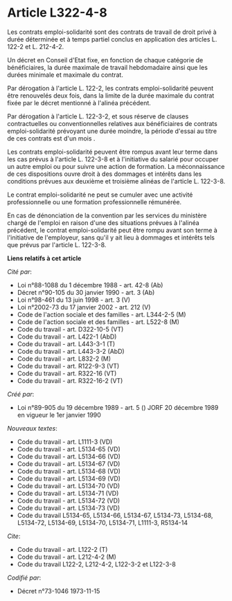 # Article L322-4-8

Les contrats emploi-solidarité sont des contrats de travail de droit privé à durée déterminée et à temps partiel conclus en
application des articles L. 122-2 et L. 212-4-2.

Un décret en Conseil d'Etat fixe, en fonction de chaque catégorie de bénéficiaires, la durée maximale de travail hebdomadaire
ainsi que les durées minimale et maximale du contrat.

Par dérogation à l'article L. 122-2, les contrats emploi-solidarité peuvent être renouvelés deux fois, dans la limite de la
durée maximale du contrat fixée par le décret mentionné à l'alinéa précédent.

Par dérogation à l'article L. 122-3-2, et sous réserve de clauses contractuelles ou conventionnelles relatives aux
bénéficiaires de contrats emploi-solidarité prévoyant une durée moindre, la période d'essai au titre de ces contrats est d'un
mois .

Les contrats emploi-solidarité peuvent être rompus avant leur terme dans les cas prévus à l'article L. 122-3-8 et à
l'initiative du salarié pour occuper un autre emploi ou pour suivre une action de formation. La méconnaissance de ces
dispositions ouvre droit à des dommages et intérêts dans les conditions prévues aux deuxième et troisième alinéas de
l'article L. 122-3-8.

Le contrat emploi-solidarité ne peut se cumuler avec une activité professionnelle ou une formation professionnelle rémunérée.

En cas de dénonciation de la convention par les services du ministère chargé de l'emploi en raison d'une des situations
prévues à l'alinéa précédent, le contrat emploi-solidarité peut être rompu avant son terme à l'initiative de l'employeur,
sans qu'il y ait lieu à dommages et intérêts tels que prévus par l'article L. 122-3-8.

**Liens relatifs à cet article**

_Cité par_:

  - Loi n°88-1088 du 1 décembre 1988 - art. 42-8 (Ab)
  - Décret n°90-105 du 30 janvier 1990 - art. 3 (Ab)
  - Loi n°98-461 du 13 juin 1998 - art. 3 (V)
  - Loi n°2002-73 du 17 janvier 2002 - art. 212 (V)
  - Code de l'action sociale et des familles - art. L344-2-5 (M)
  - Code de l'action sociale et des familles - art. L522-8 (M)
  - Code du travail - art. D322-10-5 (VT)
  - Code du travail - art. L422-1 (AbD)
  - Code du travail - art. L443-3-1 (T)
  - Code du travail - art. L443-3-2 (AbD)
  - Code du travail - art. L832-2 (M)
  - Code du travail - art. R122-9-3 (VT)
  - Code du travail - art. R322-16 (VT)
  - Code du travail - art. R322-16-2 (VT)

_Créé par_:

  - Loi n°89-905 du 19 décembre 1989 - art. 5 () JORF 20 décembre 1989 en vigueur le 1er janvier 1990

_Nouveaux textes_:

  - Code du travail - art. L1111-3 (VD)
  - Code du travail - art. L5134-65 (VD)
  - Code du travail - art. L5134-66 (VD)
  - Code du travail - art. L5134-67 (VD)
  - Code du travail - art. L5134-68 (VD)
  - Code du travail - art. L5134-69 (VD)
  - Code du travail - art. L5134-70 (VD)
  - Code du travail - art. L5134-71 (VD)
  - Code du travail - art. L5134-72 (VD)
  - Code du travail - art. L5134-73 (VD)
  - Code du travail L5134-65, L5134-66, L5134-67, L5134-73, L5134-68, L5134-72, L5134-69, L5134-70, L5134-71, L1111-3, R5134-14

_Cite_:

  - Code du travail - art. L122-2 (T)
  - Code du travail - art. L212-4-2 (M)
  - Code du travail L122-2, L212-4-2, L122-3-2 et L122-3-8

_Codifié par_:

  - Décret n°73-1046 1973-11-15
